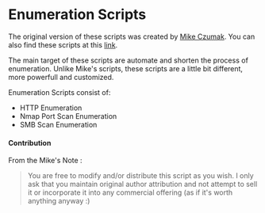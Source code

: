# Enumeration Scripts 
The original version of these scripts was created by [Mike Czumak][MC]. You can also find these scripts at this [link][Recon].

The main target of these scripts are automate and shorten the process of enumeration. Unlike Mike's scripts, these scripts are a little bit different, more powerfull and customized.  

Enumeration Scripts consist of:
 - HTTP Enumeration 
 - Nmap Port Scan Enumeration
 - SMB Scan Enumeration

#### Contribution
From the Mike's Note : 
> You are free to modify and/or distribute this script as you wish.  I only ask that you maintain original
> author attribution and not attempt to sell it or incorporate it into any commercial offering (as if it's 
> worth anything anyway :)


[MC]: <https://twitter.com/SecuritySift>
[Recon]: <www.securitysift.com/download/recon_scan.zip>